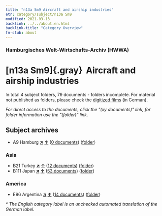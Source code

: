 ```yaml
---
title: "n13a Sm9 Aircraft and airship industries"
etr: category/subject/n13a Sm9
modified: 2021-03-13
backlink: ../../about.en.html
backlink-title: "Category Overview"
fn-stub: about
---
```


### Hamburgisches Welt-Wirtschafts-Archiv (HWWA)
# [n13a Sm9]{.gray}&#8201; Aircraft and airship industries&#160; 





In total 4 subject folders, 79 documents - folders incomplete.
For material not published as folders, please check the [digitized films](/film/h1_sh) (in German).

_For direct access to the documents, click the "(xy documents)" link, for folder information use the "(folder)" link._

## Subject archives


- A9 Hamburg [**&nearr;**](../../../geo/i/140905/about.en.html "Hamburg (all folders)") [**&uarr;**](../../../geo/about.en.html#A9 "Country category system") (<a href="https://pm20.zbw.eu/dfgview/sh/140905,145133" title="about: Hamburg : Aircraft and airship industries" target="_blank">0 documents</a>) ([folder](../../../../folder/sh/1409xx/140905/1451xx/145133/about.en.html))

### Asia

- B21 Turkey [**&nearr;**](../../../geo/i/141111/about.en.html "Turkey (all folders)") [**&uarr;**](../../../geo/about.en.html#B21 "Country category system") (<a href="https://pm20.zbw.eu/dfgview/sh/141111,145133" title="about: Turkey : Aircraft and airship industries" target="_blank">12 documents</a>) ([folder](../../../../folder/sh/1411xx/141111/1451xx/145133/about.en.html))
- B111 Japan [**&nearr;**](../../../geo/i/141272/about.en.html "Japan (all folders)") [**&uarr;**](../../../geo/about.en.html#B111 "Country category system") (<a href="https://pm20.zbw.eu/dfgview/sh/141272,145133" title="about: Japan : Aircraft and airship industries" target="_blank">53 documents</a>) ([folder](../../../../folder/sh/1412xx/141272/1451xx/145133/about.en.html))

### America

- E86 Argentina [**&nearr;**](../../../geo/i/141692/about.en.html "Argentina (all folders)") [**&uarr;**](../../../geo/about.en.html#E86 "Country category system") (<a href="https://pm20.zbw.eu/dfgview/sh/141692,145133" title="about: Argentina : Aircraft and airship industries" target="_blank">14 documents</a>) ([folder](../../../../folder/sh/1416xx/141692/1451xx/145133/about.en.html))


_* The English category label is an unchecked automated translation of the German label._


